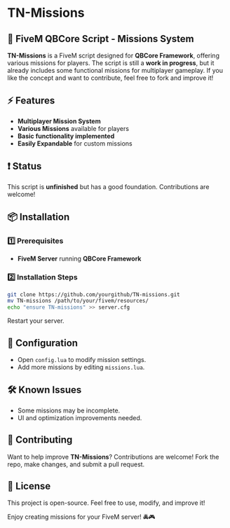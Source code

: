# TN-Missions

## 🚀 FiveM QBCore Script - Missions System

**TN-Missions** is a FiveM script designed for **QBCore Framework**, offering various missions for players. The script is still a **work in progress**, but it already includes some functional missions for multiplayer gameplay. If you like the concept and want to contribute, feel free to fork and improve it!

## ⚡ Features
- **Multiplayer Mission System**
- **Various Missions** available for players
- **Basic functionality implemented**
- **Easily Expandable** for custom missions

## ❗ Status
This script is **unfinished** but has a good foundation. Contributions are welcome!

## 📦 Installation
### 1️⃣ Prerequisites
- **FiveM Server** running **QBCore Framework**

### 2️⃣ Installation Steps
```sh
git clone https://github.com/yourgithub/TN-missions.git
mv TN-missions /path/to/your/fivem/resources/
echo "ensure TN-missions" >> server.cfg
```
Restart your server.

## 🔧 Configuration
- Open `config.lua` to modify mission settings.
- Add more missions by editing `missions.lua`.

## 🛠️ Known Issues
- Some missions may be incomplete.
- UI and optimization improvements needed.

## 📢 Contributing
Want to help improve **TN-Missions**? Contributions are welcome! Fork the repo, make changes, and submit a pull request.

## 📜 License
This project is open-source. Feel free to use, modify, and improve it!

Enjoy creating missions for your FiveM server! 🚔🎮
